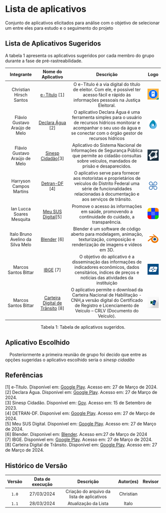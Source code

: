 # Lista de aplicativos

Conjunto de aplicativos elicitados para análise com o objetivo de selecionar um entre eles para estudo e o seguimento do projeto

## Lista de Aplicativos Sugeridos

A tabela 1 apresenta os aplicativos sugeridos por cada membro do grupo durante a fase de pré-rastreabilidade.

|          Integrante           |                                        Nome do Aplicativo                                         |                                                                                      Descrição                                                                                       |                                Logo                                |  
| :---------------------------: | :-----------------------------------------------------------------------------------------------: | :----------------------------------------------------------------------------------------------------------------------------------------------------------------------------------: | :----------------------------------------------------------------: | 
|           Christian Hirsch Santos           |       [e-Título](https://play.google.com/store/apps/details?id=br.jus.tse.eleitoral.etitulo&hl=pt_BR&gl=US&pli=1)   [1]        |                                             O e-Título é a via digital do título de eleitor. Com ele, é possível ter acesso fácil e rápido às informações pessoais na Justiça Eleitoral.                                            |  <img src="../assets/Logos/Logo_etitulo.png" alt="e-Titulo" width="50"/>   |                                            
|       Flávio Gustavo Araújo de Melo        |                       [Declara Água](https://play.google.com/store/apps/details?id=br.gov.ana.declaraagua&hl=pt_BR&gl=US)          [2]                      |                                 O aplicativo Declara Água é uma ferramenta simples para o usuário de recursos hídricos monitorar e acompanhar o seu uso da água e se conectar com o órgão gestor de recursos hídricos                                   | <img src="../assets/Logos/Logo_DeclaraAgua.png" alt="Declara_Agua" width="50"/> | 
|       Flávio Gustavo Araújo de Melo        |                               [Sinesp Cidadão](https://play.google.com/store/apps/details?id=br.gov.sinesp.cidadao.android&hl=pt_BR&gl=US)[3]                   |                                Aplicativo do Sistema Nacional de Informações de Segurança Pública que permite ao cidadão consultas sobre veículos, mandados de prisão e desaparecidos.                                 | <img src="../assets/Logos/Logo_sinesp.png" width="50"/> |                                       
|        Harryson Campos Martins         | [Detran-DF](https://play.google.com/store/apps/details?id=br.com.mesotec.detrandf&hl=pt_BR&gl=US)  [4]  | O aplicativo serve para fornecer aos motoristas e proprietários de veículos do Distrito Federal uma série de funcionalidades relacionadas à documentação e aos serviços de trânsito. | <img src="../assets/Logos/Logo_DetranDF.png" alt="DetranDF" width="50"/> | 
| Ian Lucca Soares Mesquita | [Meu SUS Digital](https://play.google.com/store/apps/details?id=br.gov.datasus.cnsdigital&hl=pt_BR&gl=US)[5] |Promove o acesso às informações em saúde, promovendo a continuidade do cuidado, a transparência. | <img src="../assets/Logos/Logo_MeuSUS.png" alt="MeuSUS" width="50"/> | 
| Italo Bruno Avelino da Silva Melo | [Blender](https://www.blender.org) [6] |Blender é um software de código aberto para modelagem, animação, texturização, composição e renderização de imagens e vídeos em 3D.| <img src="../assets/Logos/Logo_Blender.png" alt="Blender" width="50"/> |
| Marcos Santos Bittar | [IBGE](https://play.google.com/store/apps/details?id=br.gov.ibge&hl=pt_BR&gl=US)  [7]  | O objetivo do aplicativo é a disseminação das informações de indicadores econômicos, dados censitários, índices de preços e notícias das atividades da instituição | <img src="../assets/Logos/Logo_IBGE.png" alt="IBGE" width="50"/> | 
| Marcos Santos Bittar | [Carteira Digital de Trânsito](https://play.google.com/store/apps/details?id=br.gov.serpro.cnhe&hl=pt_BR&gl=US)  [8]  | O aplicativo permite o download  da Carteira Nacional de Habilitação - CNH,a versão digital do Certificado de Registro e Licenciamento de Veículo – CRLV (Documento do Veículo). | <img src="../assets/Logos/Logo_CarteiraTransito.png" alt="Carteira_Digital_de_Transito" width="50"/> |

<div style="text-align: center">
  <p> Tabela 1: Tabela de aplicativos sugeridos.</p>
</div>

## Aplicativo Escolhido

 Posteriormente a primeira reunião de grupo foi decido que entre as opções sugeridas o aplicativo escolhido seria o <i>sinesp cidadão</i>

## Referências

[1] e-Título. Disponível em: [Google Play](https://play.google.com/store/apps/details?id=br.jus.tse.eleitoral.etitulo&hl=pt_BR&gl=US&pli=1). Acesso em: 27 de Março de 2024.</br>
[2] Declara Água. Disponível em: [Google Play](https://play.google.com/store/apps/details?id=br.gov.ana.declaraagua&hl=pt_BR&gl=US). Acesso em: 27 de Março de 2024.</br>
[3] Sinesp Cidadão. Disponível em: [Gov](https://www.gov.br/pt-br/apps/sinesp-cidadao). Acesso em: 15 de Setembro de 2023.</br>
[4] DETRAN-DF. Disponível em: [Google Play](https://play.google.com/store/apps/details?id=br.com.mesotec.detrandf&hl=pt_BR&gl=US). Acesso em: 27 de Março de 2024.</br>
[5] Meu SUS Digital. Disponível em: [Google Play](https://play.google.com/store/apps/details?id=br.gov.datasus.cnsdigital&hl=pt_BR&gl=US). Acesso em: 27 de Março de 2024.</br>
[6] Blender. Disponivel em: [Blender](https://www.blender.org). Acesso em:27 de Março de 2024 </br>
[7] IBGE. Disponível em: [Google Play](https://play.google.com/store/apps/details?id=br.gov.ibge&hl=pt_BR&gl=US). Acesso em: 27 de Março de 2024.</br>
[8] Carteira Digital de Trânsito. Disponível em: [Google Play](https://play.google.com/store/apps/details?id=br.gov.serpro.cnhe&hl=pt_BR&gl=US). Acesso em: 27 de Março de 2024.</br>

## Histórico de Versão

| Versão | Data de execução |            Descrição             |                      Autor(es)                       |                     Revisor                     |
| :----: | :--------------: | :-------------------------------: | :--------------------------------------------------: | :--------------------------------------------------: |
| `1.0`  |    27/03/2024    |    Criação do arquivo da lista de aplicativos |   Christian   |  |
| `1.1`  |    28/03/2024    |    Atualização da Lista |   Italo   |  |
